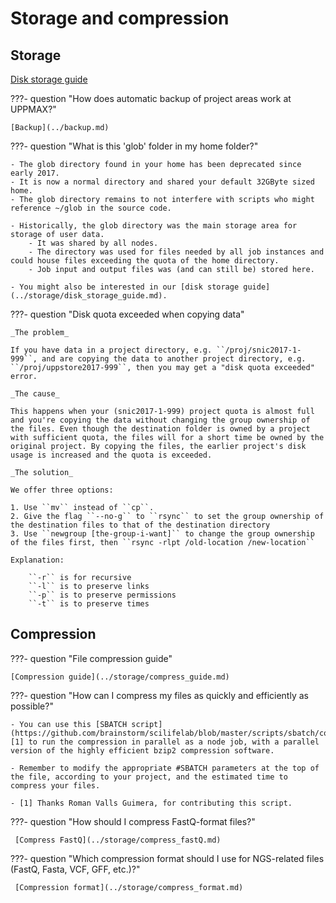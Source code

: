 # Storage and compression

## Storage

[Disk storage guide](../storage/disk_storage_guide.md)

???- question "How does automatic backup of project areas work at UPPMAX?"

    [Backup](../backup.md)

???- question "What is this 'glob' folder in my home folder?"

    - The glob directory found in your home has been deprecated since early 2017.
    - It is now a normal directory and shared your default 32GByte sized home.
    - The glob directory remains to not interfere with scripts who might reference ~/glob in the source code.

    - Historically, the glob directory was the main storage area for storage of user data.
        - It was shared by all nodes.
        - The directory was used for files needed by all job instances and could house files exceeding the quota of the home directory.
        - Job input and output files was (and can still be) stored here.

    - You might also be interested in our [disk storage guide](../storage/disk_storage_guide.md).

???- question "Disk quota exceeded when copying data"

    _The problem_
    
    If you have data in a project directory, e.g. ``/proj/snic2017-1-999``, and are copying the data to another project directory, e.g. ``/proj/uppstore2017-999``, then you may get a "disk quota exceeded" error.
    
    _The cause_
    
    This happens when your (snic2017-1-999) project quota is almost full and you're copying the data without changing the group ownership of the files. Even though the destination folder is owned by a project with sufficient quota, the files will for a short time be owned by the original project. By copying the files, the earlier project's disk usage is increased and the quota is exceeded.
    
    _The solution_
    
    We offer three options:
    
    1. Use ``mv`` instead of ``cp``.
    2. Give the flag ``--no-g`` to ``rsync`` to set the group ownership of the destination files to that of the destination directory
    3. Use ``newgroup [the-group-i-want]`` to change the group ownership of the files first, then ``rsync -rlpt /old-location /new-location``
    
    Explanation:
    
        ``-r`` is for recursive
        ``-l`` is to preserve links
        ``-p`` is to preserve permissions
        ``-t`` is to preserve times


## Compression

???- question "File compression guide"

    [Compression guide](../storage/compress_guide.md)

???- question "How can I compress my files as quickly and efficiently as possible?"

    - You can use this [SBATCH script](https://github.com/brainstorm/scilifelab/blob/master/scripts/sbatch/compress_pbzip2.sh) [1] to run the compression in parallel as a node job, with a parallel version of the highly efficient bzip2 compression software.

    - Remember to modify the appropriate #SBATCH parameters at the top of the file, according to your project, and the estimated time to compress your files.

    - [1] Thanks Roman Valls Guimera, for contributing this script.

???- question "How should I compress FastQ-format files?"

     [Compress FastQ](../storage/compress_fastQ.md)

???- question "Which compression format should I use for NGS-related files (FastQ, Fasta, VCF, GFF, etc.)?"

     [Compression format](../storage/compress_format.md)
